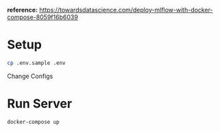 **reference:** https://towardsdatascience.com/deploy-mlflow-with-docker-compose-8059f16b6039


# Setup
```sh
cp .env.sample .env
```

Change Configs

# Run Server

```sh
docker-compose up
```